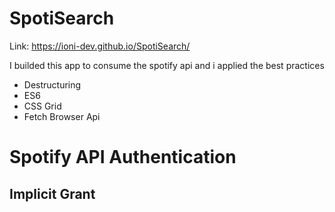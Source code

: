 # SpotiSearch

Link:
https://ioni-dev.github.io/SpotiSearch/

I builded this app to consume the spotify api and i applied the best practices

- Destructuring
- ES6
- CSS Grid
- Fetch Browser Api


# Spotify API Authentication
## Implicit Grant
